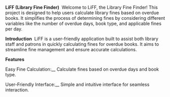 **LiFF (Library Fine Finder)** 
Welcome to LiFF, the Library Fine Finder! This project is designed to help users calculate library fines based on overdue books. It simplifies the process of determining fines by considering different variables like the number of overdue days, book type, and applicable fines per day.

**Introduction** 
LiFF is a user-friendly application built to assist both library staff and patrons in quickly calculating fines for overdue books. It aims to streamline fine management and ensure accurate calculations.

**Features**

Easy Fine Calculation:__ Calculate fines based on overdue days and book type.

User-Friendly Interface:__ Simple and intuitive interface for seamless interaction.
